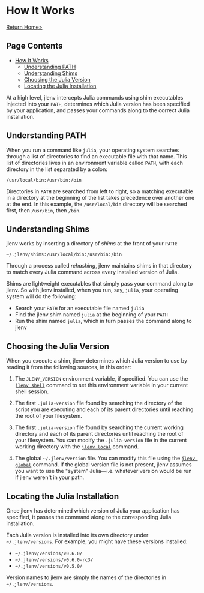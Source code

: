 # How It Works

[Return Home>](/jlenv/)

## Page Contents

* [How It Works](#how-it-works)
  * [Understanding PATH](#understanding-path)
  * [Understanding Shims](#understanding-shims)
  * [Choosing the Julia Version](#choosing-the-julia-version)
  * [Locating the Julia Installation](#locating-the-julia-installation)

At a high level, jlenv intercepts Julia commands using shim
executables injected into your `PATH`, determines which Julia version
has been specified by your application, and passes your commands along
to the correct Julia installation.

## Understanding PATH

When you run a command like `julia`, your operating system
searches through a list of directories to find an executable file with
that name. This list of directories lives in an environment variable
called `PATH`, with each directory in the list separated by a colon:

    /usr/local/bin:/usr/bin:/bin

Directories in `PATH` are searched from left to right, so a matching
executable in a directory at the beginning of the list takes
precedence over another one at the end. In this example, the
`/usr/local/bin` directory will be searched first, then `/usr/bin`,
then `/bin`.

## Understanding Shims

jlenv works by inserting a directory of _shims_ at the front of your
`PATH`:

    ~/.jlenv/shims:/usr/local/bin:/usr/bin:/bin

Through a process called _rehashing_, jlenv maintains shims in that
directory to match every Julia command across every installed version
of Julia.

Shims are lightweight executables that simply pass your command along
to jlenv. So with jlenv installed, when you run, say, `julia`, your
operating system will do the following:

* Search your `PATH` for an executable file named `julia`
* Find the jlenv shim named `julia` at the beginning of your `PATH`
* Run the shim named `julia`, which in turn passes the command along to
  jlenv

## Choosing the Julia Version

When you execute a shim, jlenv determines which Julia version to use by
reading it from the following sources, in this order:

1. The `JLENV_VERSION` environment variable, if specified. You can use
   the [`jlenv shell`](#jlenv-shell) command to set this environment
   variable in your current shell session.

2. The first `.julia-version` file found by searching the directory of the
   script you are executing and each of its parent directories until reaching
   the root of your filesystem.

3. The first `.julia-version` file found by searching the current working
   directory and each of its parent directories until reaching the root of your
   filesystem. You can modify the `.julia-version` file in the current working
   directory with the [`jlenv local`](#jlenv-local) command.

4. The global `~/.jlenv/version` file. You can modify this file using
   the [`jlenv global`](#jlenv-global) command. If the global version
   file is not present, jlenv assumes you want to use the "system"
   Julia—i.e. whatever version would be run if jlenv weren't in your
   path.

## Locating the Julia Installation

Once jlenv has determined which version of Julia your application has
specified, it passes the command along to the corresponding Julia
installation.

Each Julia version is installed into its own directory under
`~/.jlenv/versions`. For example, you might have these versions
installed:

* `~/.jlenv/versions/v0.6.0/`
* `~/.jlenv/versions/v0.6.0-rc3/`
* `~/.jlenv/versions/v0.5.0/`

Version names to jlenv are simply the names of the directories in
`~/.jlenv/versions`.
